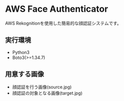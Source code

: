 # AWS Face Authenticator
AWS Rekognitionを使用した簡易的な顔認証システムです。

## 実行環境
- Python3
- Boto3(>=1.34.7)

## 用意する画像
- 顔認証を行う画像(source.jpg)
- 顔認証の対象となる画像(target.jpg)
